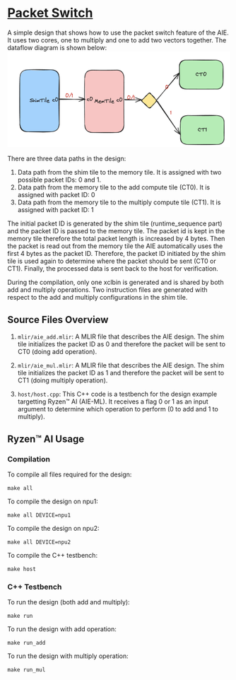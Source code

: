 <!---//===- README.md --------------------------*- Markdown -*-===//
//
// This file is licensed under the Apache License v2.0 with LLVM Exceptions.
// See https://llvm.org/LICENSE.txt for license information.
// SPDX-License-Identifier: Apache-2.0 WITH LLVM-exception
//
// Copyright (C) 2025, Advanced Micro Devices, Inc.
// 
//===----------------------------------------------------------------------===//-->

# <ins>Packet Switch</ins>

A simple design that shows how to use the packet switch feature of the AIE. It uses two cores, one to multiply and one to add two vectors together. The dataflow diagram is shown below:
![alt text](diagram.png)

There are three data paths in the design:

1. Data path from the shim tile to the memory tile. It is assigned with two possible packet IDs: 0 and 1.
2. Data path from the memory tile to the add compute tile (CT0). It is assigned with packet ID: 0
3. Data path from the memory tile to the multiply compute tile (CT1). It is assigned with packet ID: 1

The initial packet ID is generated by the shim tile (runtime_sequence part) and the packet ID is passed to the memory tile. The packet id is kept in the memory tile therefore the total packet length is increased by 4 bytes. Then the packet is read out from the memory tile the AIE automatically uses the first 4 bytes as the packet ID. Therefore, the packet ID initiated by the shim tile is used again to determine where the packet should be sent (CT0 or CT1). Finally, the processed data is sent back to the host for verification.

During the compilation, only one xclbin is generated and is shared by both add and multiply operations. Two instruction files are generated with respect to the add and multiply configurations in the shim tile.



## Source Files Overview

1. `mlir/aie_add.mlir`: A MLIR file that describes the AIE design. The shim tile initializes the packet ID as 0 and therefore the packet will be sent to CT0 (doing add operation).

2. `mlir/aie_mul.mlir`: A MLIR file that describes the AIE design. The shim tile initializes the packet ID as 1 and therefore the packet will be sent to CT1 (doing multiply operation).

3. `host/host.cpp`: This C++ code is a testbench for the design example targetting Ryzen™ AI (AIE-ML). It receives a flag 0 or 1 as an input argument to determine which operation to perform (0 to add and 1 to multiply).


## Ryzen™ AI Usage

### Compilation

To compile all files required for the design:
```shell
make all
```

To compile the design on npu1:
```shell
make all DEVICE=npu1
```

To compile the design on npu2:
```shell
make all DEVICE=npu2
```


To compile the C++ testbench:
```shell
make host
```


### C++ Testbench

To run the design (both add and multiply):

```shell
make run
```

To run the design with add operation:

```shell
make run_add
```

To run the design with multiply operation:

```shell
make run_mul
```  
